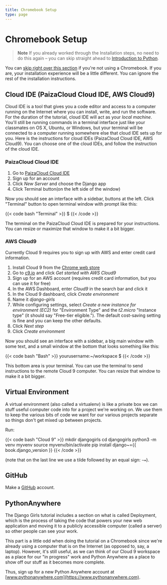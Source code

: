 ```yaml
---
title: Chromebook Setup
type: page
---
```


# Chromebook Setup

> **Note** If you already worked through the Installation steps, no need to do this again – you can skip straight ahead to [Introduction to Python](../python_introduction/README.md).


You can [skip right over this section](http://tutorial.djangogirls.org/en/installation/#install-python) if you're not using a Chromebook. If you
are, your installation experience will be a little different. You can ignore the
rest of the installation instructions.

## Cloud IDE (PaizaCloud Cloud IDE, AWS Cloud9)

Cloud IDE is a tool that gives you a code editor and access to a computer running
on the Internet where you can install, write, and run the software. For the duration
of the tutorial, cloud IDE will act as your _local machine_. You'll still be
running commands in a terminal interface just like your classmates on OS X,
Ubuntu, or Windows, but your terminal will be connected to a computer running
somewhere else that cloud IDE sets up for you.
Here is the instructions for cloud IDEs (PaizaCloud Cloud IDE, AWS Cloud9).
You can choose one of the cloud IDEs, and follow the instruction of the cloud IDE.

### PaizaCloud Cloud IDE

1. Go to [PaizaCloud Cloud IDE](https://paiza.cloud/)
2. Sign up for an account
3. Click _New Server_ and choose the Django app
4. Click Terminal button(on the left side of the window)

Now you should see an interface with a sidebar, buttons at the left.
Click "Terminal" button to open terminal window with prompt like this:

{{< code bash "Terminal" >}}
$
{{< /code >}}

The terminal on the PaizaCloud Cloud IDE is prepared for your instructions.
You can resize or maximize that window to make it a bit bigger.

### AWS Cloud9
Currently Cloud 9 requires you to sign up with AWS and enter credit card
information.

1. Install Cloud 9 from the [Chrome web store](https://chrome.google.com/webstore/detail/cloud9/nbdmccoknlfggadpfkmcpnamfnbkmkcp)
2. Go to [c9.io](https://c9.io) and click _Get started with AWS Cloud9_
3. Sign up for an AWS account (requires credit card information, but you can
   use it for free)
4. In the AWS Dashboard, enter _Cloud9_ in the search bar and click it
5. In the Cloud 9 dashboard, click _Create environment_
6. Name it _django-girls_
7. While configuring settings, select _Create a new instance for environment
   (EC2)_ for "Environment Type" and the _t2.micro_ "Instance type" (it should
   say "Free-tier eligible."). The default cost-saving setting is fine and you
   can keep the other defaults.
8. Click _Next step_
9. Click _Create environment_

Now you should see an interface with a sidebar, a big main window with some
text, and a small window at the bottom that looks something like this:

{{< code bash "Bash" >}}
yourusername:~/workspace $
{{< /code >}}

This bottom area is your terminal. You can use the terminal to send instructions
to the remote Cloud 9 computer. You can resize that window to make it a bit
bigger.

## Virtual Environment

A virtual environment (also called a virtualenv) is like a private box we can
stuff useful computer code into for a project we're working on. We use them to
keep the various bits of code we want for our various projects separate so
things don't get mixed up between projects.

Run:

{{< code bash "Cloud 9" >}}
mkdir
djangogirls cd djangogirls
python3 -m venv myvenv
source myvenv/bin/activate
pip install django~={{ book.django_version }}
{{< /code >}}

(note that on the last line we use a tilde followed by an equal sign: `~=`).

## GitHub

Make a [GitHub](https://github.com) account.

## PythonAnywhere

The Django Girls tutorial includes a section on what is called Deployment,
which is the process of taking the code that powers your new web application
and moving it to a publicly accessible computer (called a server) so other
people can see your work.

This part is a little odd when doing the tutorial on a Chromebook since we're
already using a computer that is on the Internet (as opposed to, say, a laptop).
However, it's still useful, as we can think of our Cloud 9 workspace as a place
for our "in progress" work and Python Anywhere as a place to show off our stuff
as it becomes more complete.

Thus, sign up for a new Python Anywhere account at
[www.pythonanywhere.com](https://www.pythonanywhere.com).
